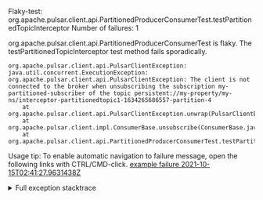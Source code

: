         
Flaky-test: org.apache.pulsar.client.api.PartitionedProducerConsumerTest.testPartitionedTopicInterceptor
Number of failures: 1

org.apache.pulsar.client.api.PartitionedProducerConsumerTest is flaky. The testPartitionedTopicInterceptor test method fails sporadically.

```
org.apache.pulsar.client.api.PulsarClientException: java.util.concurrent.ExecutionException: org.apache.pulsar.client.api.PulsarClientException: The client is not connected to the broker when unsubscribing the subscription my-partitioned-subscriber of the topic persistent://my-property/my-ns/interceptor-partitionedtopic1-1634265686557-partition-4
	at org.apache.pulsar.client.api.PulsarClientException.unwrap(PulsarClientException.java:1074)
	at org.apache.pulsar.client.impl.ConsumerBase.unsubscribe(ConsumerBase.java:586)
	at org.apache.pulsar.client.api.PartitionedProducerConsumerTest.testPartitionedTopicInterceptor(PartitionedProducerConsumerTest.java:1029)
```

Usage tip: To enable automatic navigation to failure message, open the following links with CTRL/CMD-click.
[example failure 2021-10-15T02:41:27.9631438Z](https://github.com/apache/pulsar/runs/3901845925?check_suite_focus=true?check_suite_focus=true#step:9:608)


<details>
<summary>Full exception stacktrace</summary>
<code><pre>
org.apache.pulsar.client.api.PulsarClientException: java.util.concurrent.ExecutionException: org.apache.pulsar.client.api.PulsarClientException: The client is not connected to the broker when unsubscribing the subscription my-partitioned-subscriber of the topic persistent://my-property/my-ns/interceptor-partitionedtopic1-1634265686557-partition-4
	at org.apache.pulsar.client.api.PulsarClientException.unwrap(PulsarClientException.java:1074)
	at org.apache.pulsar.client.impl.ConsumerBase.unsubscribe(ConsumerBase.java:586)
	at org.apache.pulsar.client.api.PartitionedProducerConsumerTest.testPartitionedTopicInterceptor(PartitionedProducerConsumerTest.java:1029)
	at java.base/jdk.internal.reflect.NativeMethodAccessorImpl.invoke0(Native Method)
	at java.base/jdk.internal.reflect.NativeMethodAccessorImpl.invoke(NativeMethodAccessorImpl.java:62)
	at java.base/jdk.internal.reflect.DelegatingMethodAccessorImpl.invoke(DelegatingMethodAccessorImpl.java:43)
	at java.base/java.lang.reflect.Method.invoke(Method.java:566)
	at org.testng.internal.MethodInvocationHelper.invokeMethod(MethodInvocationHelper.java:132)
	at org.testng.internal.InvokeMethodRunnable.runOne(InvokeMethodRunnable.java:45)
	at org.testng.internal.InvokeMethodRunnable.call(InvokeMethodRunnable.java:73)
	at org.testng.internal.InvokeMethodRunnable.call(InvokeMethodRunnable.java:11)
	at java.base/java.util.concurrent.FutureTask.run(FutureTask.java:264)
	at java.base/java.util.concurrent.ThreadPoolExecutor.runWorker(ThreadPoolExecutor.java:1128)
	at java.base/java.util.concurrent.ThreadPoolExecutor$Worker.run(ThreadPoolExecutor.java:628)
	at java.base/java.lang.Thread.run(Thread.java:829)
Caused by: java.util.concurrent.ExecutionException: org.apache.pulsar.client.api.PulsarClientException: The client is not connected to the broker when unsubscribing the subscription my-partitioned-subscriber of the topic persistent://my-property/my-ns/interceptor-partitionedtopic1-1634265686557-partition-4
	at java.base/java.util.concurrent.CompletableFuture.reportGet(CompletableFuture.java:395)
	at java.base/java.util.concurrent.CompletableFuture.get(CompletableFuture.java:1999)
	at org.apache.pulsar.client.impl.ConsumerBase.unsubscribe(ConsumerBase.java:581)
	... 13 more
Caused by: org.apache.pulsar.client.api.PulsarClientException: The client is not connected to the broker when unsubscribing the subscription my-partitioned-subscriber of the topic persistent://my-property/my-ns/interceptor-partitionedtopic1-1634265686557-partition-4
	at org.apache.pulsar.client.impl.ConsumerImpl.unsubscribeAsync(ConsumerImpl.java:402)
	at java.base/java.util.stream.ReferencePipeline$3$1.accept(ReferencePipeline.java:195)
	at java.base/java.util.concurrent.ConcurrentHashMap$ValueSpliterator.forEachRemaining(ConcurrentHashMap.java:3605)
	at java.base/java.util.stream.AbstractPipeline.copyInto(AbstractPipeline.java:484)
	at java.base/java.util.stream.AbstractPipeline.wrapAndCopyInto(AbstractPipeline.java:474)
	at java.base/java.util.stream.ReduceOps$ReduceOp.evaluateSequential(ReduceOps.java:913)
	at java.base/java.util.stream.AbstractPipeline.evaluate(AbstractPipeline.java:234)
	at java.base/java.util.stream.ReferencePipeline.collect(ReferencePipeline.java:578)
	at org.apache.pulsar.client.impl.MultiTopicsConsumerImpl.unsubscribeAsync(MultiTopicsConsumerImpl.java:532)
	... 14 more

</pre></code>
</details>

